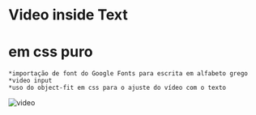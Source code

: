 # Video inside Text
# em css puro

    *importação de font do Google Fonts para escrita em alfabeto grego
    *video input
    *uso do object-fit em css para o ajuste do vídeo com o texto
    
![video](https://raw.githubusercontent.com/diegobaena89/CSS30Days/main/06Day%20-%20Video%20inside%20Text/athens3.gif)
